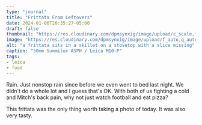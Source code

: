 ```yaml
---
type: "journal"
title: "Frittata From Leftovers"
date: 2024-01-06T20:35:27-05:00
draft: false
thumbnail: "https://res.cloudinary.com/dpmsynxig/image/upload/c_scale,f_auto,q_auto:good,w_740/v1704678210/2024%20Posts/2024-01-04_frittata/2024-01-06_leica-m10p-2.jpg"
image: "https://res.cloudinary.com/dpmsynxig/image/upload/f_auto,q_auto:good/v1704678210/2024%20Posts/2024-01-04_frittata/2024-01-06_leica-m10p-2.jpg"
alt: "a frittata sits in a skillet on a stovetop with a slice missing"
caption: "50mm Summilux ASPH / Leica M10-P"
tags:
- leica
- food
---
```


Rain. Just nonstop rain since before we even went to bed last night. We didn't do a whole lot and I guess that's OK. With both of us fighting a cold and Mitch's back pain, why not just watch football and eat pizza?

This frittata was the only thing worth taking a photo of today. It was also very tasty. 
